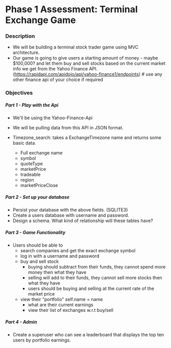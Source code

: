 # Phase 1 Assessment: Terminal Exchange Game

### Description

* We will be building a terminal stock trader game using MVC architecture. 
* Our game is going to give users a starting amount of money - maybe $100,000? and let them buy and sell stocks based on the current market info we get from the Yahoo Finance API. (https://rapidapi.com/apidojo/api/yahoo-finance1/endpoints) # use any other finance api of your choice if required 

### Objectives

##### Part 1 - Play with the Api 

* We'll be using the Yahoo-Finance-Api
* We will be pulling data from this API in JSON format.

* Timezone_search: takes a ExchangeTimezone name and returns some basic data. 
    * Full exchange name 
    * symbol
    * quoteType
    * marketPrice
    * tradeable
    * region
    * marketPriceClose 

##### Part 2 - Set up your database

* Persist your database with the above fields. (SQLITE3)
* Create a users database with username and password.
* Design a schema. What kind of relationship will these tables have?

##### Part 3 - Game Functionality

* Users should be able to
    * search companies and get the exact exchange symbol
    * log in with a username and password
    * buy and sell stock
        * buying should subtract from their funds, they cannot spend more money then what they have
        * selling will add to their funds, they cannot sell more stocks then what they have
        * users should be buying and selling at the current rate of the market price
    * view their "portfolio"        self.name = name
        * what are their current earnings
        * view their list of exchanges w.r.t buy/sell

##### Part 4 - Admin

* Create a superuser who can see a leaderboard that displays the top ten users by portfolio earnings. 


